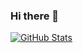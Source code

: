 ### Hi there 👋


<a href="https://github.com/mugheesahmad">
  <img align="center" alt="GitHub Stats" src="https://github-readme-stats.vercel.app/api?username=ahmadmughees&theme=algolia&show_icons=true&include_all_commits=true" />
</a>

<!--
**ahmadmughees/ahmadmughees** is a ✨ _special_ ✨ repository because its `README.md` (this file) appears on your GitHub profile.

Here are some ideas to get you started:

- 🔭 I’m currently working on ...
- 🌱 I’m currently learning ...
- 👯 I’m looking to collaborate on ...
- 🤔 I’m looking for help with ...
- 💬 Ask me about ...
- 📫 How to reach me: ...
- 😄 Pronouns: ...
- ⚡ Fun fact: ...
-->
